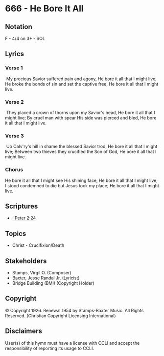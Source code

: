 # 666 - He Bore It All

## Notation

F - 4/4 on 3+ - SOL

## Lyrics

### Verse 1

 My precious Savior suffered pain and agony, He bore it all that I might live; He broke the bonds of sin and set the captive free, He bore it all that I might live.  

### Verse 2

 They placed a crown of thorns upon my Savior's head, He bore it all that I might live;  By cruel man with spear His side was pierced  and bled, He bore it all that I might live.

### Verse 3

 Up Calv'ry's hill in shame the blessed Savior trod, He bore it all that I might live; Between two thieves they crucified the Son of God, He bore it all that I might live. 

### Chorus

He bore it all that I might see His shining face, He bore it all that I might live; I stood condemned to die but Jesus took my place; He bore it all that I might live.


## Scriptures

- [I Peter 2:24](https://www.biblegateway.com/passage/?search=I%20Peter%202%3A24)

## Topics

- Christ - Crucifixion/Death

## Stakeholders

- Stamps, Virgil O. (Composer)
- Baxter, Jesse Randal  Jr. (Lyricist)
- Bridge Building (BMI) (Copyright Holder)

## Copyright

© Copyright 1926. Renewal 1954 by Stamps-Baxter Music. All Rights Reserved.
(Christian Copyright Licensing International)

## Disclaimers

User(s) of this hymn must have a license with CCLI and accept the responsibility of reporting its usage to CCLI.

